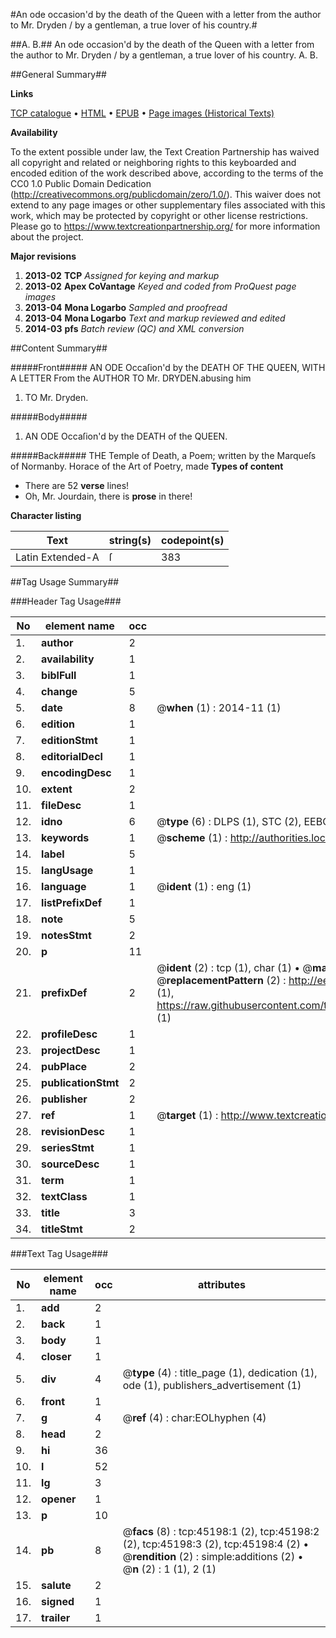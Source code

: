 #An ode occasion'd by the death of the Queen with a letter from the author to Mr. Dryden / by a gentleman, a true lover of his country.#

##A. B.##
An ode occasion'd by the death of the Queen with a letter from the author to Mr. Dryden / by a gentleman, a true lover of his country.
A. B.

##General Summary##

**Links**

[TCP catalogue](http://www.ota.ox.ac.uk/tcp/)  • 
[HTML](http://tei.it.ox.ac.uk/tcp/Texts-HTML/free/A27/A27869.html)  • 
[EPUB](http://tei.it.ox.ac.uk/tcp/Texts-EPUB/free/A27/A27869.epub) • 
[Page images (Historical Texts)](https://historicaltexts.jisc.ac.uk/eebo-10525974e)

**Availability**

To the extent possible under law, the Text Creation Partnership has waived all copyright and related or neighboring rights to this keyboarded and encoded edition of the work described above, according to the terms of the CC0 1.0 Public Domain Dedication (http://creativecommons.org/publicdomain/zero/1.0/). This waiver does not extend to any page images or other supplementary files associated with this work, which may be protected by copyright or other license restrictions. Please go to https://www.textcreationpartnership.org/ for more information about the project.

**Major revisions**

1. __2013-02__ __TCP__ *Assigned for keying and markup*
1. __2013-02__ __Apex CoVantage__ *Keyed and coded from ProQuest page images*
1. __2013-04__ __Mona Logarbo__ *Sampled and proofread*
1. __2013-04__ __Mona Logarbo__ *Text and markup reviewed and edited*
1. __2014-03__ __pfs__ *Batch review (QC) and XML conversion*

##Content Summary##

#####Front#####
AN ODE Occaſion'd by the DEATH OF THE QUEEN, WITH A LETTER From the AUTHOR TO Mr. DRYDEN.abusing him
1. TO Mr. Dryden.

#####Body#####

1. AN ODE Occaſion'd by the DEATH of the QUEEN.

#####Back#####
THE Temple of Death, a Poem; written by the Marqueſs of Normanby. Horace of the Art of Poetry, made 
**Types of content**

  * There are 52 **verse** lines!
  * Oh, Mr. Jourdain, there is **prose** in there!

**Character listing**


|Text|string(s)|codepoint(s)|
|---|---|---|
|Latin Extended-A|ſ|383|

##Tag Usage Summary##

###Header Tag Usage###

|No|element name|occ|attributes|
|---|---|---|---|
|1.|__author__|2||
|2.|__availability__|1||
|3.|__biblFull__|1||
|4.|__change__|5||
|5.|__date__|8| @__when__ (1) : 2014-11 (1)|
|6.|__edition__|1||
|7.|__editionStmt__|1||
|8.|__editorialDecl__|1||
|9.|__encodingDesc__|1||
|10.|__extent__|2||
|11.|__fileDesc__|1||
|12.|__idno__|6| @__type__ (6) : DLPS (1), STC (2), EEBO-CITATION (1), OCLC (1), VID (1)|
|13.|__keywords__|1| @__scheme__ (1) : http://authorities.loc.gov/ (1)|
|14.|__label__|5||
|15.|__langUsage__|1||
|16.|__language__|1| @__ident__ (1) : eng (1)|
|17.|__listPrefixDef__|1||
|18.|__note__|5||
|19.|__notesStmt__|2||
|20.|__p__|11||
|21.|__prefixDef__|2| @__ident__ (2) : tcp (1), char (1)  •  @__matchPattern__ (2) : ([0-9\-]+):([0-9IVX]+) (1), (.+) (1)  •  @__replacementPattern__ (2) : http://eebo.chadwyck.com/downloadtiff?vid=$1&page=$2 (1), https://raw.githubusercontent.com/textcreationpartnership/Texts/master/tcpchars.xml#$1 (1)|
|22.|__profileDesc__|1||
|23.|__projectDesc__|1||
|24.|__pubPlace__|2||
|25.|__publicationStmt__|2||
|26.|__publisher__|2||
|27.|__ref__|1| @__target__ (1) : http://www.textcreationpartnership.org/docs/. (1)|
|28.|__revisionDesc__|1||
|29.|__seriesStmt__|1||
|30.|__sourceDesc__|1||
|31.|__term__|1||
|32.|__textClass__|1||
|33.|__title__|3||
|34.|__titleStmt__|2||


###Text Tag Usage###

|No|element name|occ|attributes|
|---|---|---|---|
|1.|__add__|2||
|2.|__back__|1||
|3.|__body__|1||
|4.|__closer__|1||
|5.|__div__|4| @__type__ (4) : title_page (1), dedication (1), ode (1), publishers_advertisement (1)|
|6.|__front__|1||
|7.|__g__|4| @__ref__ (4) : char:EOLhyphen (4)|
|8.|__head__|2||
|9.|__hi__|36||
|10.|__l__|52||
|11.|__lg__|3||
|12.|__opener__|1||
|13.|__p__|10||
|14.|__pb__|8| @__facs__ (8) : tcp:45198:1 (2), tcp:45198:2 (2), tcp:45198:3 (2), tcp:45198:4 (2)  •  @__rendition__ (2) : simple:additions (2)  •  @__n__ (2) : 1 (1), 2 (1)|
|15.|__salute__|2||
|16.|__signed__|1||
|17.|__trailer__|1||
